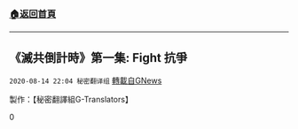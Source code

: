 ###  [:house:返回首頁](https://github.com/ourhimalayas/txt)
---

## 《滅共倒計時》第一集: Fight 抗爭
`2020-08-14 22:04 秘密翻译组` [轉載自GNews](https://gnews.org/zh-hant/297337/)

製作：【秘密翻譯組G-Translators】

0
